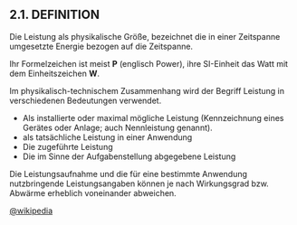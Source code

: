## 2.1. DEFINITION

Die Leistung als physikalische Größe, bezeichnet die in einer Zeitspanne umgesetzte Energie bezogen auf die Zeitspanne.

Ihr Formelzeichen ist meist **P** (englisch Power), ihre SI-Einheit das Watt mit dem Einheitszeichen **W**.

Im physikalisch-technischem Zusammenhang wird der Begriff Leistung in verschiedenen Bedeutungen verwendet.

- Als installierte oder maximal mögliche Leistung (Kennzeichnung eines Gerätes oder Anlage; auch
Nennleistung genannt).
- als tatsächliche Leistung in einer Anwendung
- Die zugeführte Leistung
- Die im Sinne der Aufgabenstellung abgegebene
Leistung

Die Leistungsaufnahme und die für eine bestimmte Anwendung nutzbringende Leistungsangaben können je nach Wirkungsgrad bzw. Abwärme erheblich voneinander abweichen.

[@wikipedia](https://de.wikipedia.org/wiki/Leistung_(Physik))
